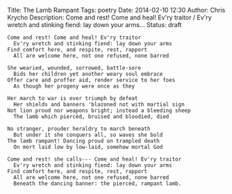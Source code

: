 Title: The Lamb Rampant
Tags: poetry
Date: 2014-02-10 12:30
Author: Chris Krycho
Description: Come and rest! Come and heal! Ev'ry traitor / Ev'ry wretch and stinking fiend: lay down your arms...
Status: draft

	Come and rest! Come and heal! Ev'ry traitor
	  Ev'ry wretch and stinking fiend: lay down your arms
	Find comfort here, and respite, rest, rapport
	  All are welcome here, not one refused, none barred

	She wearied, wounded, sorrowed, battle-sore
	  Bids her children yet another weary soul embrace
	Offer care and proffer aid, render service to her foes
	  As though her progeny were once as they

	Her march to war is ever triumph by defeat
	  Her shields and banners 'blazoned not with martial sign
	Not lion proud nor weapons bright; instead a bleeding sheep
	  The lamb which piercèd, bruised and bloodied, died

	No stranger, prouder heraldry to march beneath
	  But under it she conquers all, so waves she bold
	The lamb rampant! Dancing proud on trampled death
	  On mort laid low by low-laid, somehow mortal God

	Come and rest! she calls--- Come and heal! Ev'ry traitor
	  Ev'ry wretch and stinking fiend: lay down your arms
	Find comfort here, and respite, rest, rapport
	  All are welcome here, not one refused, none barred
	  Beneath the dancing banner: the piercèd, rampant lamb.


